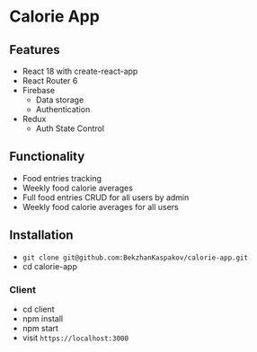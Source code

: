 # Calorie App

## Features

- React 18 with create-react-app
- React Router 6
- Firebase
  - Data storage
  - Authentication
- Redux
  - Auth State Control

## Functionality

- Food entries tracking
- Weekly food calorie averages
- Full food entries CRUD for all users by admin
- Weekly food calorie averages for all users

## Installation

- `git clone git@github.com:BekzhanKaspakov/calorie-app.git`
- cd calorie-app

### Client

- cd client
- npm install
- npm start
- visit `https://localhost:3000`
